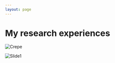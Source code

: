 ```yaml
---
layout: page
---
```


# My research experiences

![Crepe](https://beautifuljekyll.com/assets/img/crepe.jpg)

![Slide1](https://jeenskim.github.io/assets/img/Picture1.png)

